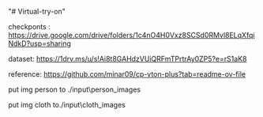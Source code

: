 "# Virtual-try-on" 

checkponts : https://drive.google.com/drive/folders/1c4nO4H0Vxz8SCSd0RMvl8ELqXfqiNdkD?usp=sharing

dataset: https://1drv.ms/u/s!Ai8t8GAHdzVUiQRFmTPrtrAy0ZP5?e=rS1aK8

reference: https://github.com/minar09/cp-vton-plus?tab=readme-ov-file

put img person to ./input\person_images

put img cloth to./input\cloth_images
